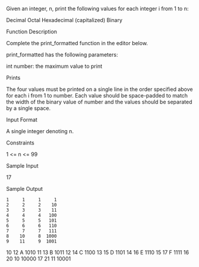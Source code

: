 Given an integer, n, print the following values for each integer i from 1 to n:

Decimal
Octal
Hexadecimal (capitalized)
Binary

Function Description

Complete the print_formatted function in the editor below.

print_formatted has the following parameters:

int number: the maximum value to print

Prints

The four values must be printed on a single line in the order specified above for each i from 1 to number. Each value should be space-padded to match the width of the binary value of number and the values should be separated by a single space.

Input Format

A single integer denoting n.

Constraints

1 <= n <= 99

Sample Input

17

Sample Output

    1     1     1     1
    2     2     2    10
    3     3     3    11
    4     4     4   100
    5     5     5   101
    6     6     6   110
    7     7     7   111
    8    10     8  1000
    9    11     9  1001
   10    12     A  1010
   11    13     B  1011
   12    14     C  1100
   13    15     D  1101
   14    16     E  1110
   15    17     F  1111
   16    20    10 10000
   17    21    11 10001